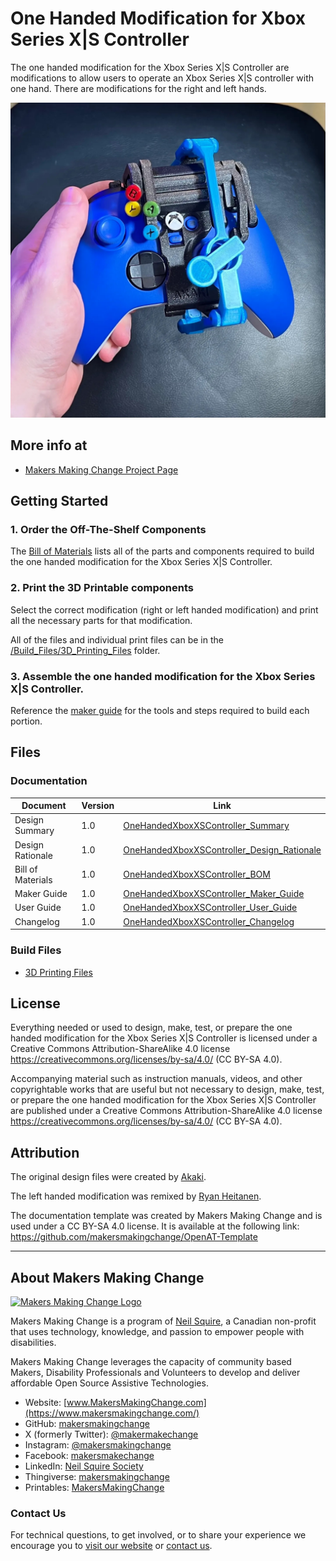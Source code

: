 <!--- Open Source Assistive Technology: GitHub Readme Template  --->

<!--- INSTRUCTIONS --->
<!--- This is a markdown template for creating the README.md file in a GitHub repository. This file is rendered and displayed automatically when someone visits the repository.

This document includes helper text that will not be displayed when rendered. Any text between the less-than sign + exclamation mark + three hyphen-minus (<!---) and matching three hyphen-minus + greater-than sign will not be displayed. This helper text can be deleted once the corresponding section is completed.
--->
 
<!--- TITLE: Should match the name of the GitHub repository. Choose something descriptive rather than whimsical.  --->
 # One Handed Modification for Xbox Series X|S Controller

<!--- SUMMARY: A brief summary of the project. What it does, who it is for, how much it costs. --->
The one handed modification for the Xbox Series X|S Controller are modifications to allow users to operate an Xbox Series X|S controller with one hand. There are modifications for the right and left hands.

<!--- PHOTO --->
![An Xbox controller with the left hand modification and Button Decorations being held in a left hand.](Photos/Device_image.jpg)

## More info at
 - [Makers Making Change Project Page](https://makersmakingchange.com/project/one-handed-mod-xbox-series-xs-controller)
 

## Getting Started
<!--- Include an overall idea of what major steps are required to build the device. --->

### 1. Order the Off-The-Shelf Components
The [Bill of Materials](/Documentation/OneHandedXboxXSController_BOM_V1.0.xlsx) lists all of the parts and components required to build the one handed modification for the Xbox Series X|S Controller.

### 2. Print the 3D Printable components
Select the correct modification (right or left handed modification) and print all the necessary parts for that modification.

All of the files and individual print files can be in the [/Build_Files/3D_Printing_Files](/Build_Files/3D_Printing/) folder.

### 3. Assemble the one handed modification for the Xbox Series X|S Controller.
Reference the [maker guide](/Documentation/OneHandedXboxXSController_Maker_Guide_V1.0.pdf) for the tools and steps required to build each portion.

<!---FILES: This section includes all the information and files required to build and modify the device, including documentation, design files, and build files. --->
## Files

<!--- DOCUMENTATION --->
### Documentation

| Document | Version | Link |
|----------|---------|------|
| Design Summary| 1.0 | [OneHandedXboxXSController_Summary](/Documentation/OneHandedXboxXSController_Summary_V1.0.pdf) |
| Design Rationale     | 1.0 | [OneHandedXboxXSController_Design_Rationale](/Documentation/OneHandedXboxXSController_Design_Rationale_V1.0.pdf) |
| Bill of Materials    | 1.0 | [OneHandedXboxXSController_BOM](/Documentation/OneHandedXboxXSController_BOM_V1.0.xlsx) |
| Maker Guide      | 1.0 | [OneHandedXboxXSController_Maker_Guide](/Documentation/OneHandedXboxXSController_Maker_Guide_V1.0.pdf) |
| User Guide          | 1.0 | [OneHandedXboxXSController_User_Guide](/Documentation/OneHandedXboxXSController_User_Guide_V1.0.pdf)           |
| Changelog            | 1.0 | [OneHandedXboxXSController_Changelog](/Documentation/OneHandedXboxXSController_Changelog_V1.0.pdf)               |

### Build Files
<!--- BUILD FILES --->
 - [3D Printing Files](/Build_Files/3D_Printing)

## License
<!--- LICENSE: Choose an appropriate license. We recommend an open-source hardware compatible license. --->
Everything needed or used to design, make, test, or prepare the one handed modification for the Xbox Series X|S Controller is licensed under a Creative Commons Attribution-ShareAlike 4.0 license <https://creativecommons.org/licenses/by-sa/4.0/> (CC BY-SA 4.0).

Accompanying material such as instruction manuals, videos, and other copyrightable works that are useful but not necessary to design, make, test, or prepare the one handed modification for the Xbox Series X|S Controller are published under a Creative Commons Attribution-ShareAlike 4.0 license <https://creativecommons.org/licenses/by-sa/4.0/> (CC BY-SA 4.0).

## Attribution
<!--- ATTRIBUTION: Include any information related to the development of the design. This may include who identified the initial challenge, who contributed to the design --->

The original design files were created by [Akaki](https://www.printables.com/social/106360-akaki/about).

The left handed modification was remixed by [Ryan Heitanen](https://www.printables.com/social/120065-ryan-hietanen/about).

The documentation template was created by Makers Making Change and is used under a CC BY-SA 4.0 license. It is available at the following link: https://github.com/makersmakingchange/OpenAT-Template

---

## About Makers Making Change
[<img src="https://raw.githubusercontent.com/makersmakingchange/makersmakingchange/main/img/mmc_logo.svg" width="500" alt="Makers Making Change Logo">](https://www.makersmakingchange.com/)

Makers Making Change is a program of [Neil Squire](https://www.neilsquire.ca/), a Canadian non-profit that uses technology, knowledge, and passion to empower people with disabilities.

Makers Making Change leverages the capacity of community based Makers, Disability Professionals and Volunteers to develop and deliver affordable Open Source Assistive Technologies.

 - Website: [www.MakersMakingChange.com](https://www.makersmakingchange.com/)
 - GitHub: [makersmakingchange](https://github.com/makersmakingchange)
 - X (formerly Twitter): [@makermakechange](https://twitter.com/makermakechange)
 - Instagram: [@makersmakingchange](https://www.instagram.com/makersmakingchange)
 - Facebook: [makersmakechange](https://www.facebook.com/makersmakechange)
 - LinkedIn: [Neil Squire Society](https://www.linkedin.com/company/neil-squire-society/)
 - Thingiverse: [makersmakingchange](https://www.thingiverse.com/makersmakingchange/about)
 - Printables: [MakersMakingChange](https://www.printables.com/@MakersMakingChange)

### Contact Us
For technical questions, to get involved, or to share your experience we encourage you to [visit our website](https://www.makersmakingchange.com/) or [contact us](https://www.makersmakingchange.com/s/contact).
